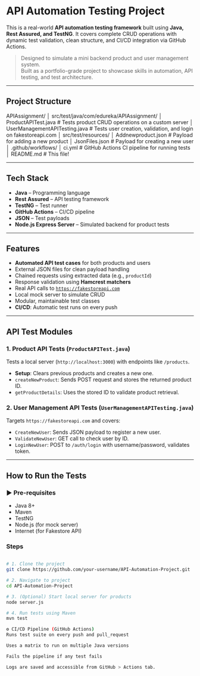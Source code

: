 #  API Automation Testing Project

This is a real-world **API automation testing framework** built using **Java, Rest Assured, and TestNG**. It covers complete CRUD operations with dynamic test validation, clean structure, and CI/CD integration via GitHub Actions.

>  Designed to simulate a mini backend product and user management system.  
>  Built as a portfolio-grade project to showcase skills in automation, API testing, and test architecture.

---

##  Project Structure

APIAssignment/ │ src/test/java/com/edureka/APIAssignment/ │ ProductAPITest.java # Tests product CRUD operations on a custom server │ UserManagementAPITesting.java # Tests user creation, validation, and login on fakestoreapi.com │ src/test/resources/ │ Addnewproduct.json # Payload for adding a new product │ JsonFiles.json # Payload for creating a new user │ .github/workflows/ │ ci.yml # GitHub Actions CI pipeline for running tests │ README.md # This file!



---

##  Tech Stack

- **Java** – Programming language
- **Rest Assured** – API testing framework
- **TestNG** – Test runner
- **GitHub Actions** – CI/CD pipeline
- **JSON** – Test payloads
- **Node.js Express Server** – Simulated backend for product tests

---

##  Features

-  **Automated API test cases** for both products and users
-  External JSON files for clean payload handling
-  Chained requests using extracted data (e.g., `productId`)
-  Response validation using **Hamcrest matchers**
-  Real API calls to [`https://fakestoreapi.com`](https://fakestoreapi.com)
-  Local mock server to simulate CRUD
-  Modular, maintainable test classes
-  **CI/CD**: Automatic test runs on every push

---

##  API Test Modules

### 1. **Product API Tests** (`ProductAPITest.java`)

Tests a local server (`http://localhost:3000`) with endpoints like `/products`.

- **Setup**: Clears previous products and creates a new one.
- `createNewProduct`: Sends POST request and stores the returned product ID.
- `getProductDetails`: Uses the stored ID to validate product retrieval.

### 2. **User Management API Tests** (`UserManagementAPITesting.java`)

Targets `https://fakestoreapi.com` and covers:

- `CreateNewUser`: Sends JSON payload to register a new user.
- `ValidateNewUser`: GET call to check user by ID.
- `LoginNewUser`: POST to `/auth/login` with username/password, validates token.

---

##  How to Run the Tests

### ▶ Pre-requisites

- Java 8+
- Maven
- TestNG
- Node.js (for mock server)
- Internet (for Fakestore API)

###  Steps

```bash

# 1. Clone the project
git clone https://github.com/your-username/API-Automation-Project.git

# 2. Navigate to project
cd API-Automation-Project

# 3. (Optional) Start local server for products
node server.js

# 4. Run tests using Maven
mvn test

⚙ CI/CD Pipeline (GitHub Actions)
Runs test suite on every push and pull_request

Uses a matrix to run on multiple Java versions

Fails the pipeline if any test fails

Logs are saved and accessible from GitHub > Actions tab.


